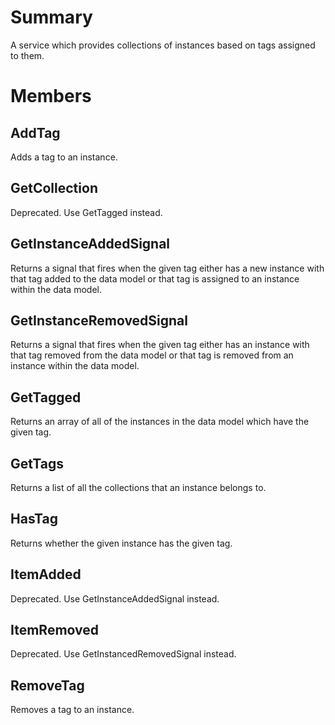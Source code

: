 # Summary
A service which provides collections of instances based on tags assigned to them.

# Members

## AddTag
Adds a tag to an instance.

## GetCollection
Deprecated. Use GetTagged instead.

## GetInstanceAddedSignal
Returns a signal that fires when the given tag either has a new instance with that tag added to the data model or that tag is assigned to an instance within the data model.

## GetInstanceRemovedSignal
Returns a signal that fires when the given tag either has an instance with that tag removed from the data model or that tag is removed from an instance within the data model.

## GetTagged
Returns an array of all of the instances in the data model which have the given tag.

## GetTags
Returns a list of all the collections that an instance belongs to.

## HasTag
Returns whether the given instance has the given tag.

## ItemAdded
Deprecated. Use GetInstanceAddedSignal instead.

## ItemRemoved
Deprecated. Use GetInstancedRemovedSignal instead.

## RemoveTag
Removes a tag to an instance.